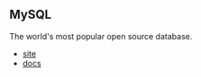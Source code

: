 ## MySQL

The world's most popular open source database.

- [site](https://www.mysql.com/)
- [docs](https://dev.mysql.com/doc/refman/en/)